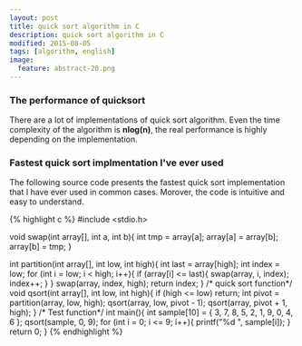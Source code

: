 ```yaml
---
layout: post
title: quick sort algorithm in C
description: quick sort algorithm in C
modified: 2015-08-05
tags: [algorithm, english]
image:
  feature: abstract-20.png
---
```


### The performance of quicksort

There are a lot of implementations of quick sort algorithm. Even the time complexity of the algorithm is **nlog(n)**, the real performance is highly depending on the implementation. 

### Fastest quick sort implmentation I've ever used

The following source code presents the fastest quick sort implementation that I have ever used in common cases. Morover, the code is intuitive and easy to understand.

{% highlight c %}
#include <stdio.h>

void swap(int array[], int a, int b){
	int tmp = array[a];
	array[a] = array[b];
	array[b] = tmp;
}

int partition(int array[], int low, int high){
	int last = array[high];
	int index = low;
	for (int i = low; i < high; i++){
		if (array[i] <= last){
			swap(array, i, index);
			index++;
		}
	}
	swap(array, index, high);
	return index;
}
/* quick sort function*/
void qsort(int array[], int low, int high){
	if (high <= low)
		return;
	int pivot = partition(array, low, high);
	qsort(array, low, pivot - 1);
	qsort(array, pivot + 1, high);
}
/* Test function*/
int main(){
	int sample[10] = { 3, 7, 8, 5, 2, 1, 9, 0, 4, 6 };
	qsort(sample, 0, 9);
	for (int i = 0; i <= 9; i++){
		printf("%d ", sample[i]);
	}
	return 0;
}
{% endhighlight %}

